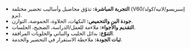 - **التجربة المباشرة:** تذوّق محاصيل وأساليب تحضير مختلفة (V60/إسبريسو/لاتيه/كولد برو).
- **جودة البن والتحميص:** النكهات، الحلاوة، الحموضة، التوازن.
- **التقديم والأجواء:** ملاءمة للعمل/الدراسة، الضجيج، الجلسات.
- **التنوّع:** بدائل الحليب والنباتي والحلويات المرافقة.
- **ثبات الجودة:** ملاحظة الاستقرار في التحضير والخدمة.
